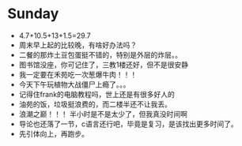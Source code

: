 # Sunday

- 4.7+10.5+13+1.5=29.7
- 周末早上起的比较晚，有啥好办法吗？
- 二餐的那炸土豆包蛋挺不错的，特别是外层的炸层。。
- 图书馆没座，你可记住了，三教1楼还好，但不是很安静
- 我一定要在禾苑吃一次葱爆牛肉！！！
- 今天下午玩植物大战僵尸上瘾了。。。    
- 记得住frank的电脑教程吗，世上还是有很多好人的
- 油苑的饭，垃圾挺浪费的，而二楼半还不让我丢。
- 浪潮之巅！！！ 半小时是不是太少了，但我真没时间啊
- 导论也还落了一节，c语言还行吧，毕竟是复习，是该找出更多时间了。
- 先引体向上，再跑步。
